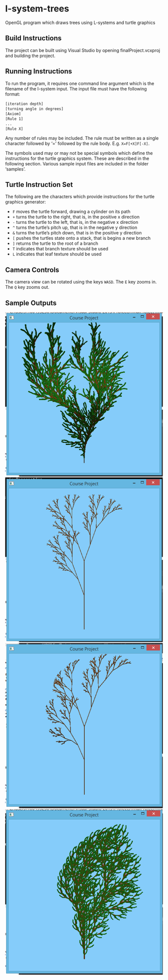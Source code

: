 # l-system-trees
OpenGL program which draws trees using L-systems and turtle graphics

## Build Instructions
The project can be built using Visual Studio by opening finalProject.vcxproj and building
the project.

## Running Instructions
To run the program, it requires one command line argument which is the filename of
the l-system input. The input file must have the following format:
```
[iteration depth]
[turning angle in degrees]
[Axiom]
[Rule 1]
...
[Rule X]
```
Any number of rules may be included. The rule must be written as a single character followed
by ‘=’ followed by the rule body. E.g. `X=F[+X]F[-X]`.

The symbols used may or may not be special symbols which define the instructions for the
turtle graphics system. These are described in the following section.
Various sample input files are included in the folder ‘samples’.

## Turtle Instruction Set
The following are the characters which provide instructions for the turtle graphics generator:
* `F` moves the turtle forward, drawing a cylinder on its path
* `+` turns the turtle to the right, that is, in the positive x direction
* `-` turns the turtle to the left, that is, in the negative x direction
* `^` turns the turtle’s pitch up, that is in the negative y direction
* `&` turns the turtle’s pitch down, that is in the positive y direction
* `[` pushes the turtles state onto a stack, that is begins a new branch
* `]` returns the turtle to the root of a branch
* `T` indicates that branch texture should be used
* `L` indicates that leaf texture should be used

## Camera Controls
The camera view can be rotated using the keys `WASD`. The `E` key zooms in. The `Q` key
zooms out.

## Sample Outputs
![treeA](images/Capture.PNG)
![treeB](images/Capture2.PNG)
![treeC](images/Capture3.PNG)
![treeD](images/Capture4.PNG)
